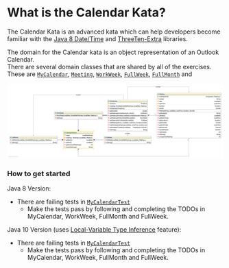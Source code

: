 # **What is the Calendar Kata?**

The Calendar Kata is an advanced kata which can help developers
become familiar with the [Java 8 Date/Time](https://docs.oracle.com/javase/8/docs/api/java/time/package-summary.html) 
and [ThreeTen-Extra](http://www.threeten.org/threeten-extra/) libraries.  

The domain for the Calendar kata is an object representation of an Outlook Calendar.  
There are several domain classes that are shared by all of the exercises.  These are 
[`MyCalendar`](./src/main/java/bnymellon/codekatas/calendarkata/MyCalendar.java), 
[`Meeting`](./src/main/java/bnymellon/codekatas/calendarkata/Meeting.java),
[`WorkWeek`](./src/main/java/bnymellon/codekatas/calendarkata/WorkWeek.java),
[`FullWeek`](./src/main/java/bnymellon/codekatas/calendarkata/FullWeek.java),
[`FullMonth`](./src/main/java/bnymellon/codekatas/calendarkata/FullMonth.java) and

![Diagram](mycalendar.png)
</p> 

### How to get started

Java 8 Version:
* There are failing tests in [`MyCalendarTest`](./src/test/java/bnymellon/codekatas/calendarkata/MyCalendarTest.java)
	* Make the tests pass by following and completing the TODOs in MyCalendar, WorkWeek, FullMonth and FullWeek. 

Java 10 Version (uses [Local-Variable Type Inference](http://openjdk.java.net/jeps/286) feature):
* There are failing tests in [`MyCalendarTest`](./src/test/java/bnymellon/codekatas/calendarkata10/MyCalendar10Test.java)
	* Make the tests pass by following and completing the TODOs in MyCalendar, WorkWeek, FullMonth and FullWeek. 
